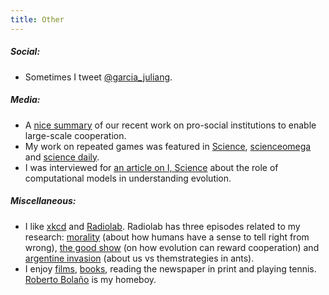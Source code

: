 ```yaml
---
title: Other
---
```


##### **Social:**

- Sometimes I tweet [@garcia_juliang](https://twitter.com/garcia_juliang).

##### **Media:**

- A [nice summary](https://phys.org/news/2019-07-visible-key-large-scale-cooperation.html) of our recent work on pro-social institutions to enable large-scale cooperation.
- My work on repeated games was featured in [Science](https://science.sciencemag.org/content/337/6100/1304), [scienceomega](http://www.scienceomega.com/) and [science daily]().
- I was interviewed for [an article on I, Science](https://isciencemag.co.uk/news/simulating-the-cooperation-dilemma/) about the role of computational models in understanding evolution.

##### **Miscellaneous:**

- I like [xkcd](https://xkcd.com/) and [Radiolab](https://www.wnycstudios.org/podcasts/radiolab). Radiolab has three episodes related to my research: [morality](https://www.wnycstudios.org/podcasts/radiolab/episodes/91508-morality) (about how humans have a sense to tell right from wrong), [the good show](https://www.wnycstudios.org/podcasts/radiolab/episodes/103951-the-good-show) (on how evolution can reward cooperation) and [argentine invasion](https://www.wnycstudios.org/podcasts/radiolab/articles/226523-ants) (about us vs themstrategies in ants).
- I enjoy [films](https://www.imdb.com/user/ur11039329/ratings), [books](https://www.goodreads.com/user/show/1567950-julian), reading the newspaper in print and playing tennis. [Roberto Bolaño](https://en.wikipedia.org/wiki/Roberto_Bola%C3%B1o) is my homeboy.
